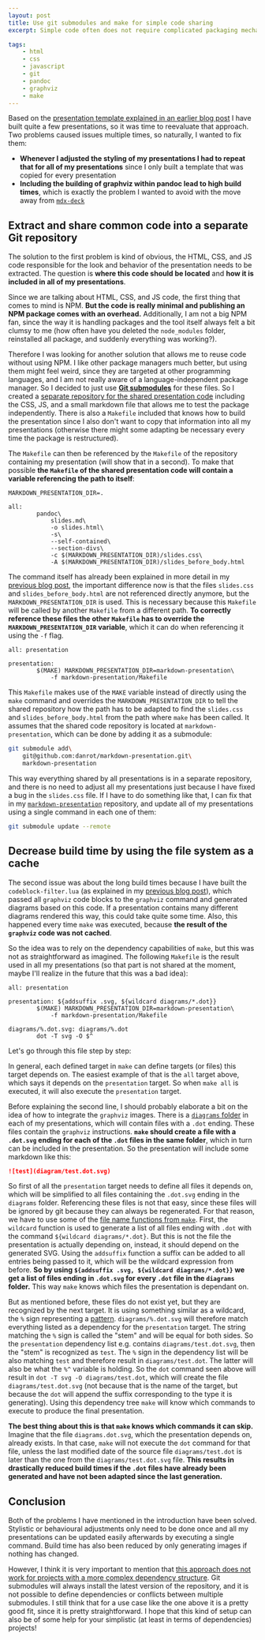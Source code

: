 ```yaml
---
layout: post
title: Use git submodules and make for simple code sharing
excerpt: Simple code often does not require complicated packaging mechanisms. Reusing established tools like Git and make seem perfect for this use case.

tags:
    - html
    - css
    - javascript
    - git
    - pandoc
    - graphviz
    - make
---
```


Based on the [presentation template explained in an earlier blog
post](/2020/03/28/creating-highly-customizable-html-presentation-with-markdown-and-pandoc.html) I have built quite a
few presentations, so it was time to reevaluate that approach. Two problems caused issues multiple times, so naturally,
I wanted to fix them:

- **Whenever I adjusted the styling of my presentations I had to repeat that for all of my presentations** since I
only built a template that was copied for every presentation
- **Including the building of graphviz within pandoc lead to high build times**, which is exactly the problem I wanted
to avoid with the move away from [`mdx-deck`](https://github.com/jxnblk/mdx-deck)

## Extract and share common code into a separate Git repository

The solution to the first problem is kind of obvious, the HTML, CSS, and JS code responsible for the look and behavior
of the presentation needs to be extracted. The question is **where this code should be located** and **how it is
included in all of my presentations**.

Since we are talking about HTML, CSS, and JS code, the first thing that comes to mind is NPM. **But the code is really
minimal and publishing an NPM package comes with an overhead.** Additionally, I am not a big NPM fan, since the way it
is handling packages and the tool itself always felt a bit clumsy to me (how often have you deleted the `node_modules`
folder, reinstalled all package, and suddenly everything was working?).

Therefore I was looking for another solution that allows me to reuse code without using NPM. I like other package
managers much better, but using them might feel weird, since they are targeted at other programming languages, and I am
not really aware of a language-independent package manager. So I decided to just use
[**Git submodules**](https://git-scm.com/book/en/v2/Git-Tools-Submodules) for these files.
So I created a [separate repository for the shared presentation code](https://github.com/danrot/markdown-presentation)
including the CSS, JS, and a small markdown file that allows me to test the package independently. There is also a
`Makefile` included that knows how to build the presentation since I also don't want to copy that information into all
my presentations (otherwise there might some adapting be necessary every time the package is restructured).

The `Makefile` can then be referenced by the `Makefile` of the repository containing my presentation (will show that in
a second). To make that possible **the `Makefile` of the shared presentation code will contain a variable referencing
the path to itself**:

```make
MARKDOWN_PRESENTATION_DIR=.

all:
        pandoc\
            slides.md\
            -o slides.html\
            -s\
            --self-contained\
            --section-divs\
            -c $(MARKDOWN_PRESENTATION_DIR)/slides.css\
            -A $(MARKDOWN_PRESENTATION_DIR)/slides_before_body.html
```

The command itself has already been explained in more detail in my [previous blog
post](/2020/03/28/creating-highly-customizable-html-presentation-with-markdown-and-pandoc.html), the important
difference now is that the files `slides.css` and `slides_before_body.html` are not referenced directly anymore, but
the `MARKDOWN_PRESENTATION_DIR` is used. This is necessary because this `Makefile` will be called by another
`Makefile` from a different path. **To correctly reference these files the other `Makefile` has to override the
`MARKDOWN_PRESENTATION_DIR` variable**, which it can do when referencing it using the `-f` flag.

```make
all: presentation

presentation:
        $(MAKE) MARKDOWN_PRESENTATION_DIR=markdown-presentation\
            -f markdown-presentation/Makefile
```

This `Makefile` makes use of the `MAKE` variable instead of directly using the `make` command and overrides the
`MARKDOWN_PRESENTATION_DIR` to tell the shared repository how the path has to be adapted to find the `slides.css` and
`slides_before_body.html` from the path where `make` has been called. It assumes that the shared code repository is
located at `markdown-presentation`, which can be done by adding it as a submodule:

```bash
git submodule add\
    git@github.com:danrot/markdown-presentation.git\
    markdown-presentation
```

This way everything shared by all presentations is in a separate repository, and there is no need to adjust all my
presentations just because I have fixed a bug in the `slides.css` file. If I have to do something like that, I can fix
that in my [`markdown-presentation`](https://github.com/danrot/markdown-presentation) repository, and update all of my
presentations using a single command in each one of them:

```bash
git submodule update --remote
```

## Decrease build time by using the file system as a cache

The second issue was about the long build times because I have built the `codeblock-filter.lua` (as explained in my
[previous blog post](/2020/03/28/creating-highly-customizable-html-presentation-with-markdown-and-pandoc.html)), which
passed all `graphviz` code blocks to the `graphviz` command and generated diagrams based on this code. If a
presentation contains many different diagrams rendered this way, this could take quite some time. Also, this happened
every time `make` was executed, because **the result of the `graphviz` code was not cached**.

So the idea was to rely on the dependency capabilities of `make`, but this was not as straightforward as imagined. The
following `Makefile` is the result used in all my presentations (so that part is not shared at the moment, maybe I'll
realize in the future that this was a bad idea):

```make
all: presentation

presentation: ${addsuffix .svg, ${wildcard diagrams/*.dot}}
        $(MAKE) MARKDOWN_PRESENTATION_DIR=markdown-presentation\
            -f markdown-presentation/Makefile

diagrams/%.dot.svg: diagrams/%.dot
        dot -T svg -O $^
```

Let's go through this file step by step:

In general, each defined target in `make` can define targets (or files) this target depends on. The easiest example of
that is the `all` target above, which says it depends on the `presentation` target. So when `make all` is executed, it
will also execute the `presentation` target.

Before explaining the second line, I should probably elaborate a bit on the idea of how to integrate the `graphviz`
images. There is a [`diagrams`
folder](https://github.com/danrot/presentation-template/tree/8c493d8270f68b403ccead4547a681b9190a30b8/diagrams) in each
of my presentations, which will contain files with a `.dot` ending. These files contain the `graphviz` instructions.
**`make` should create a file with a `.dot.svg` ending for each of the `.dot` files in the same folder**, which in turn
can be included in the presentation. So the presentation will include some markdown like this:

```markdown
![test](diagram/test.dot.svg)
```

So first of all the `presentation` target needs to define all files it depends on, which will be simplified to all
files containing the `.dot.svg` ending in the `diagrams` folder. Referencing these files is not that easy, since these
files will be ignored by git because they can always be regenerated. For that reason, we have to use some of the [file
name functions from `make`](https://www.gnu.org/software/make/manual/html_node/File-Name-Functions.html). First, the
`wildcard` function is used to generate a list of all files ending with `.dot` with the command
`${wildcard diagrams/*.dot}`. But this is not the file the presentation is actually depending on, instead, it should
depend on the generated SVG. Using the `addsuffix` function a suffix can be added to all entries being passed to it,
which will be the wildcard expression from before. **So by using `${addsuffix .svg, ${wildcard diagrams/*.dot}}` we get
a list of files ending in `.dot.svg` for every `.dot` file in the `diagrams` folder.** This way `make` knows which
files the presentation is dependant on.

But as mentioned before, these files do not exist yet, but they are recognized by the next target. It is using
something similar as a wildcard, the `%` sign representing a
[pattern](https://www.gnu.org/software/make/manual/html_node/Pattern-Intro.html#Pattern-Intro). `diagrams/%.dot.svg`
will therefore match everything listed as a dependency for the `presentation` target. The string matching the `%` sign
is called the "stem" and will be equal for both sides. So the `presentation` dependency list e.g. contains
`diagrams/test.dot.svg`, then the "stem" is recognized as `test`. The `%` sign in the dependency list will be also
matching `test` and therefore result in `diagrams/test.dot`. The latter will also be what the `%^` variable is holding.
So the `dot` command seen above will result in `dot -T svg -O diagrams/test.dot`, which will create the file
`diagrams/test.dot.svg` (not because that is the name of the target, but because the `dot` will append the suffix
corresponding to the type it is generating). Using this dependency tree `make` will know which commands to execute to
produce the final presentation.

**The best thing about this is that `make` knows which commands it can skip.** Imagine that the file
`diagrams.dot.svg`, which the presentation depends on, already exists. In that case, `make` will not execute the `dot`
command for that file, unless the last modified date of the source file `diagrams/test.dot` is later than the one from
the `diagrams/test.dot.svg` file. **This results in drastically reduced build times if the `.dot` files have already
been generated and have not been adapted since the last generation.**

## Conclusion

Both of the problems I have mentioned in the introduction have been solved. Stylistic or behavioural adjustments only
need to be done once and all my presentations can be updated easily afterwards by executing a single command. Build
time has also been reduced by only generating images if nothing has changed.

However, I think it is very important to mention that [this approach does not work for projects with a more complex
dependency structure](https://github.blog/2016-02-01-working-with-submodules/). Git submodules will always install the
latest version of the repository, and it is not possible to define dependencies or conflicts between multiple
submodules. I still think that for a use case like the one above it is a pretty good fit, since it is pretty
straightforward. I hope that this kind of setup can also be of some help for your simplistic (at least in terms of
dependencies) projects!
